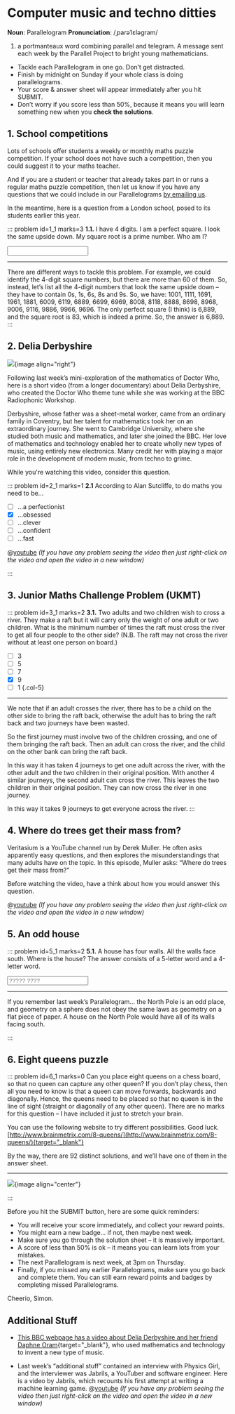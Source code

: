 # Computer music and techno ditties

<div class="dictionary">

__Noun__: Parallelogram
__Pronunciation__: /ˌparəˈlɛləɡram/

1. a portmanteaux word combining parallel and telegram. A message sent each
week by the Parallel Project to bright young mathematicians.

</div>

*	Tackle each Parallelogram in one go. Don’t get distracted.
*	Finish by midnight on Sunday if your whole class is doing parallelograms.
*	Your score & answer sheet will appear immediately after you hit SUBMIT.
*	Don’t worry if you score less than 50%, because it means you will learn something new when you __check the solutions__.


## 1.	School competitions

Lots of schools offer students a weekly or monthly maths puzzle competition. If your school does not have such a competition, then you could suggest it to your maths teacher.

And if you are a student or teacher that already takes part in or runs a regular maths puzzle competition, then let us know if you have any questions that we could include in our Parallelograms [by emailing us](mailto:contact@parallel.org.uk).

In the meantime, here is a question from a London school, posed to its students earlier this year.

::: problem id=1_1 marks=3
__1.1.__ I have 4 digits. I am a perfect square. I look the same upside down. My square root is a prime number. Who am I?

<input solution="6889"/>  

---

There are different ways to tackle this problem. For example, we could identify the 4-digit square numbers, but there are more than 60 of them. So, instead, let’s list all the 4-digit numbers that look the same upside down – they have to contain 0s, 1s, 6s, 8s and 9s. So, we have: 1001, 1111, 1691, 1961, 1881, 6009, 6119, 6889, 6699, 6969, 8008, 8118, 8888, 8698, 8968, 9006, 9116, 9886, 9966, 9696. The only perfect square (I think) is 6,889, and the square root is 83, which is indeed a prime. So, the answer is 6,889.
:::


## 2. Delia Derbyshire

![](/resources/8-21-computer-music/2-delia-derbyshire.jpg){image align="right"}

Following last week’s mini-exploration of the mathematics of Doctor Who, here is a short video (from a longer documentary) about Delia Derbyshire, who created the Doctor Who theme tune while she was working at the BBC Radiophonic Workshop.

Derbyshire, whose father was a sheet-metal worker, came from an ordinary family in Coventry, but her talent for mathematics took her on an extraordinary journey. She went to Cambridge University, where she studied both music and mathematics, and later she joined the BBC. Her love of mathematics and technology enabled her to create wholly new types of music, using entirely new electronics. Many credit her with playing a major role in the development of modern music, from techno to grime.

While you're watching this video, consider this question.

::: problem id=2_1 marks=1
__2.1__ According to Alan Sutcliffe, to do maths you need to be...

* [ ] ...a perfectionist
* [x] ...obsessed
* [ ] ...clever
* [ ] ...confident
* [ ] ...fast

@[youtube](nXnmSgaeGAI?start=667&end=765&rel=0) _(If you have any problem seeing the video then just right-click on the video and open the video in a new window)_

:::


## 3. Junior Maths Challenge Problem (UKMT)
<!--- 2011 (24) --->

::: problem id=3_1 marks=2
__3.1.__ Two adults and two children wish to cross a river. They make a raft but it will carry only the weight of one adult or two children. What is the minimum number of times the raft must cross the river to get all four people to the other side? (N.B. The raft may not cross the river without at least one person on board.)

* [ ] 3
* [ ] 5
* [ ] 7
* [x] 9
* [ ] 1
{.col-5}

---

We note that if an adult crosses the river, there has to be a child on the other side to bring the raft back, otherwise the adult has to bring the raft back and two journeys have been wasted.

So the first journey must involve two of the children crossing, and one of them bringing the raft back. Then an adult can cross the river, and the child on the other bank can bring the raft back.

In this way it has taken 4 journeys to get one adult across the river, with the other adult and the two children in their original position. With another 4 similar journeys, the second adult can
cross the river. This leaves the two children in their original position. They can now cross the river in one journey.

In this way it takes 9 journeys to get everyone across the river.
:::


## 4. Where do trees get their mass from?

Veritasium is a YouTube channel run by Derek Muller. He often asks apparently easy questions, and then explores the misunderstandings that many adults have on the topic. In this episode, Muller asks: “Where do trees get their mass from?”

Before watching the video, have a think about how you would answer this question.

@[youtube](2KZb2_vcNTg?rel=0) _(If you have any problem seeing the video then just right-click on the video and open the video in a new window)_


## 5. An odd house

::: problem id=5_1 marks=2
__5.1.__ A house has four walls. All the walls face south. Where is the house? The answer consists of a 5-letter word and a 4-letter word.

<input type="text" solution="North Pole" placeholder="????? ????"/>  

---

If you remember last week’s Parallelogram... the North Pole is an odd place, and geometry on a sphere does not obey the same laws as geometry on a flat piece of paper. A house on the North Pole would have all of its walls facing south.

:::


## 6. Eight queens puzzle

::: problem id=6_1 marks=0
Can you place eight queens on a chess board, so that no queen can capture any other queen? If you don’t play chess, then all you need to know is that a queen can move forwards, backwards and diagonally. Hence, the queens need to be placed so that no queen is in the line of sight (straight or diagonally of any other queen). There are no marks for this question – I have included it just to stretch your brain.  

You can use the following website to try different possibilities. Good luck.
[http://www.brainmetrix.com/8-queens/](http://www.brainmetrix.com/8-queens/){target="_blank"}

By the way, there are 92 distinct solutions, and we’ll have one of them in the answer sheet.

---

![](/resources/8-21-computer-music/6-eight-queens.png){image align="center"}

:::



Before you hit the SUBMIT button, here are some quick reminders:

*	You will receive your score immediately, and collect your reward points.
*	You might earn a new badge... if not, then maybe next week.
*	Make sure you go through the solution sheet – it is massively important.
*	A score of less than 50% is ok – it means you can learn lots from your mistakes.
*	The next Parallelogram is next week, at 3pm on Thursday.
*	Finally, if you missed any earlier Parallelograms, make sure you go back and complete them. You can still earn reward points and badges by completing missed Parallelograms.

Cheerio,
Simon.


## Additional Stuff

* [This BBC webpage has a video about Delia Derbyshire and her friend Daphne Oram](https://www.bbc.com/ideas/videos/house-techno-grime-did-they-start-with-these-women/p05tdppj?playlist=unsung-heroines){target="_blank"}, who used mathematics and technology to invent a new type of music.  

* Last week’s “additional stuff” contained an interview with Physics Girl, and the interviewer was Jabrils, a YouTuber and software engineer. Here is a video by Jabrils, which recounts his first attempt at writing a machine learning game.
@[youtube](ZX2Hyu5WoFg?rel=0) _(If you have any problem seeing the video then just right-click on the video and open the video in a new window)_
